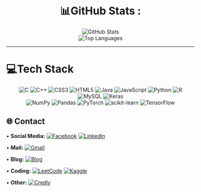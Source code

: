 <div align="center">

# 📊GitHub Stats :

<img src="https://github-readme-stats.vercel.app/api?username=quang2719&theme=city_light&hide_border=true&include_all_commits=false&count_private=true" alt="GitHub Stats">
<br/>
<img src="https://github-readme-stats.vercel.app/api/top-langs/?username=quang2719&theme=city_light&hide_border=true&include_all_commits=false&count_private=true&layout=compact" alt="Top Languages">

---


</div>

# 💻Tech Stack
<div align="center">

![C](https://img.shields.io/badge/c-%2300599C.svg?style=flat&logo=c&logoColor=white) 
![C++](https://img.shields.io/badge/c++-%2300599C.svg?style=flat&logo=c%2B%2B&logoColor=white) 
![CSS3](https://img.shields.io/badge/css3-%231572B6.svg?style=flat&logo=css3&logoColor=white) 
![HTML5](https://img.shields.io/badge/html5-%23E34F26.svg?style=flat&logo=html5&logoColor=white) 
![Java](https://img.shields.io/badge/java-%23ED8B00.svg?style=flat&logo=java&logoColor=white) 
![JavaScript](https://img.shields.io/badge/javascript-%23323330.svg?style=flat&logo=javascript&logoColor=%23F7DF1E) 
![Python](https://img.shields.io/badge/python-3670A0?style=flat&logo=python&logoColor=ffdd54) 
![R](https://img.shields.io/badge/r-%23276DC3.svg?style=flat&logo=r&logoColor=white) 
![MySQL](https://img.shields.io/badge/mysql-%2300f.svg?style=flat&logo=mysql&logoColor=white) 
![Keras](https://img.shields.io/badge/Keras-%23D00000.svg?style=flat&logo=Keras&logoColor=white) 
<br>
![NumPy](https://img.shields.io/badge/numpy-%23013243.svg?style=flat&logo=numpy&logoColor=white) 
![Pandas](https://img.shields.io/badge/pandas-%23150458.svg?style=flat&logo=pandas&logoColor=white) 
![PyTorch](https://img.shields.io/badge/PyTorch-%23EE4C2C.svg?style=flat&logo=PyTorch&logoColor=white) 
![scikit-learn](https://img.shields.io/badge/scikit--learn-%23F7931E.svg?style=flat&logo=scikit-learn&logoColor=white) 
![TensorFlow](https://img.shields.io/badge/TensorFlow-%23FF6F00.svg?style=flat&logo=TensorFlow&logoColor=white) 

</div>

## 🌐 Contact

• **Social Media:**  [![Facebook](https://img.shields.io/badge/Facebook-%231877F2.svg?logo=Facebook&logoColor=white)](https://www.facebook.com/qq2719/) [![LinkedIn](https://img.shields.io/badge/LinkedIn-%230077B5.svg?logo=linkedin&logoColor=white)](https://www.linkedin.com/in/quang-nv-ptit/)

• **Mail:** [![Gmail](https://img.shields.io/badge/Gmail-D14836?logo=gmail&logoColor=white)](mailto:nvq270403@gmail.com)

• **Blog:** [![Blog](https://img.shields.io/badge/Blog-FF5722?logo=blogger&logoColor=white)](https://quang-it-topic-blog.blogspot.com/)

• **Coding:** [![LeetCode](https://img.shields.io/badge/LeetCode-FFA116?logo=LeetCode&logoColor=white)](https://leetcode.com/u/nvq270403/) [![Kaggle](https://img.shields.io/badge/Kaggle-20BEFF?logo=kaggle&logoColor=white)](https://www.kaggle.com/b21dccn632nvquang)

• **Other:** [![Credly](https://img.shields.io/badge/Credly-FF6B00?logo=credly&logoColor=white)](https://www.credly.com/users/nv_quang)


